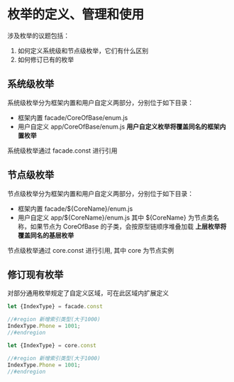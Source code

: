 # 枚举的定义、管理和使用

涉及枚举的议题包括：
1. 如何定义系统级和节点级枚举，它们有什么区别
2. 如何修订已有的枚举

## 系统级枚举

系统级枚举分为框架内置和用户自定义两部分，分别位于如下目录：
- 框架内置      facade/CoreOfBase/enum.js
- 用户自定义    app/CoreOfBase/enum.js
**用户自定义枚举将覆盖同名的框架内置枚举**

系统级枚举通过 facade.const 进行引用

## 节点级枚举

节点级枚举分为框架内置和用户自定义两部分，分别位于如下目录：
- 框架内置      facade/${CoreName}/enum.js
- 用户自定义    app/${CoreName}/enum.js
其中 ${CoreName} 为节点类名称，如果节点为 CoreOfBase 的子类，会按原型链顺序堆叠加载
**上层枚举将覆盖同名的基层枚举**

节点级枚举通过 core.const 进行引用, 其中 core 为节点实例

## 修订现有枚举

对部分通用枚举规定了自定义区域，可在此区域内扩展定义

```js
let {IndexType} = facade.const

//#region 新增索引类型(大于1000)
IndexType.Phone = 1001;
//#endregion

let {IndexType} = core.const

//#region 新增索引类型(大于1000)
IndexType.Phone = 1001;
//#endregion
```
